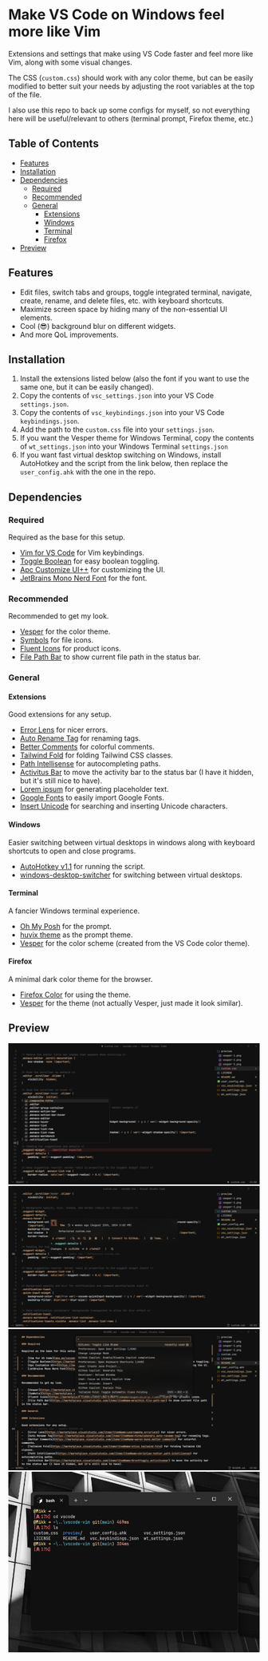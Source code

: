 # Make VS Code on Windows feel more like Vim

Extensions and settings that make using VS Code faster and feel more like Vim, along with some visual changes.

The CSS (`custom.css`) should work with any color theme, but can be easily modified to better suit your needs by adjusting the root variables at the top of the file.

I also use this repo to back up some configs for myself, so not everything here will be useful/relevant to others (terminal prompt, Firefox theme, etc.)

## Table of Contents

-   [Features](#features)
-   [Installation](#installation)
-   [Dependencies](#dependencies)
    -   [Required](#required)
    -   [Recommended](#recommended)
    -   [General](#general)
        -   [Extensions](#extensions)
        -   [Windows](#windows)
        -   [Terminal](#terminal)
        -   [Firefox](#firefox)
-   [Preview](#preview)

## Features

-   Edit files, switch tabs and groups, toggle integrated terminal, navigate, create, rename, and delete files, etc. with keyboard shortcuts.
-   Maximize screen space by hiding many of the non-essential UI elements.
-   Cool (😎) background blur on different widgets.
-   And more QoL improvements.

## Installation

1. Install the extensions listed below (also the font if you want to use the same one, but it can be easily changed).
2. Copy the contents of `vsc_settings.json` into your VS Code `settings.json`.
3. Copy the contents of `vsc_keybindings.json` into your VS Code `keybindings.json`.
4. Add the path to the `custom.css` file into your `settings.json`.
5. If you want the Vesper theme for Windows Terminal, copy the contents of `wt_settings.json` into your Windows Terminal `settings.json`
6. If you want fast virtual desktop switching on Windows, install AutoHotkey and the script from the link below, then replace the `user_config.ahk` with the one in the repo.

## Dependencies

### Required

Required as the base for this setup.

-   [Vim for VS Code](aka.ms/vscodevim) for Vim keybindings.
-   [Toggle Boolean](https://marketplace.visualstudio.com/items?itemName=silesky.toggle-boolean) for easy boolean toggling.
-   [Apc Customize UI++](https://marketplace.visualstudio.com/items?itemName=drcika.apc-extension) for customizing the UI.
-   [JetBrains Mono Nerd Font](https://www.nerdfonts.com/font-downloads) for the font.

### Recommended

Recommended to get my look.

-   [Vesper](https://marketplace.visualstudio.com/items?itemName=raunofreiberg.vesper) for the color theme.
-   [Symbols](https://marketplace.visualstudio.com/items?itemName=miguelsolorio.symbols) for file icons.
-   [Fluent Icons](https://marketplace.visualstudio.com/items?itemName=miguelsolorio.fluent-icons) for product icons.
-   [File Path Bar](https://marketplace.visualstudio.com/items?itemName=wraith13.file-path-bar) to show current file path in the status bar.

### General

#### Extensions

Good extensions for any setup.

-   [Error Lens](https://marketplace.visualstudio.com/items?itemName=usernamehw.errorlens) for nicer errors.
-   [Auto Rename Tag](https://marketplace.visualstudio.com/items?itemName=formulahendry.auto-rename-tag) for renaming tags.
-   [Better Comments](https://marketplace.visualstudio.com/items?itemName=aaron-bond.better-comments) for colorful comments.
-   [Tailwind Fold](https://marketplace.visualstudio.com/items?itemName=stivo.tailwind-fold) for folding Tailwind CSS classes.
-   [Path Intellisense](https://marketplace.visualstudio.com/items?itemName=christian-kohler.path-intellisense) for autocompleting paths.
-   [Activitus Bar](https://marketplace.visualstudio.com/items?itemName=Gruntfuggly.activitusbar) to move the activity bar to the status bar (I have it hidden, but it's still nice to have).
-   [Lorem ipsum](https://marketplace.visualstudio.com/items?itemName=Tyriar.lorem-ipsum) for generating placeholder text.
-   [Google Fonts](https://marketplace.visualstudio.com/items?itemName=lior-chamla.google-fonts) to easily import Google Fonts.
-   [Insert Unicode](https://marketplace.visualstudio.com/items?itemName=brunnerh.insert-unicode) for searching and inserting Unicode characters.

#### Windows

Easier switching between virtual desktops in windows along with keyboard shortcuts to open and close programs.

-   [AutoHotkey v1.1](https://autohotkey.com/download/1.1/AutoHotkey_1.1.37.02_setup.exe) for running the script.
-   [windows-desktop-switcher](https://github.com/pmb6tz/windows-desktop-switcher) for switching between virtual desktops.

#### Terminal

A fancier Windows terminal experience.

-   [Oh My Posh](https://ohmyposh.dev/) for the prompt.
-   [huvix theme](https://github.com/JanDeDobbeleer/oh-my-posh/blob/main/themes/huvix.omp.json) as the prompt theme.
-   [Vesper](/wt_settings.json) for the color scheme (created from the VS Code color theme).

#### Firefox

A minimal dark color theme for the browser.

-   [Firefox Color](https://addons.mozilla.org/en-US/firefox/addon/firefox-color/) for using the theme.
-   [Vesper](https://color.firefox.com/?theme=XQAAAALmAQAAAAAAAABBKYhm849SCicxcT_m3XcGHf3p79EhVPVdQf7xcfZ9PTtZXOCodCzcptf_KvQq1gcisAhFTtwwGpk7crCHzaRi488HBNPECKBR3kPd_bFCHuLt3mnVEyTaBiOKjsZiay5oi-dFS5b5uiSa7DXtuxeEJjOpGV4V620WVWZtiklu9Wk8XlCXZzPIbjVFl2ObqLOYO_wwoLAXiNzyslM6MBe4Vx8o4bsVq58EaF2p9nhl4P3nj61ACKDu1JzG03OxiEtgfqgFf6pKwuPgyIFi6iYuPz2usMTEsg7VCTQnMs8kXLxetOr5q__utd9q) for the theme (not actually Vesper, just made it look similar).

## Preview

![VS Code Preview Image 1](/preview/vscode-1.jpg)
![VS Code Preview Image 2](/preview/vscode-2.jpg)
![VS Code Preview Image 3](/preview/vscode-3.jpg)
![Windows Terminal Preview Image 1](/preview/wt-1.jpg)
